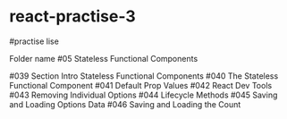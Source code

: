 # react-practise-3

#practise lise

Folder name
#05 Stateless Functional Components

#039 Section Intro Stateless Functional Components
#040 The Stateless Functional Component
#041 Default Prop Values
#042 React Dev Tools
#043 Removing Individual Options
#044 Lifecycle Methods
#045 Saving and Loading Options Data
#046 Saving and Loading the Count
